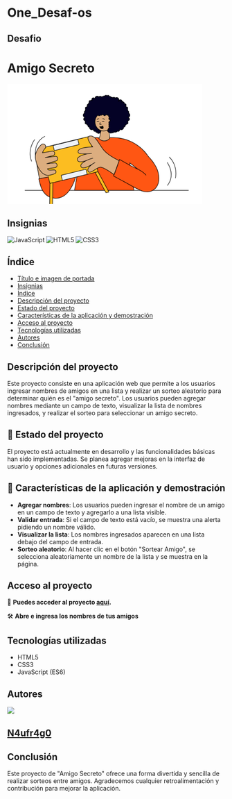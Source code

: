 # One_Desaf-os

## Desafio 
# Amigo Secreto
![Portada](challenge-amigo-secreto_esp-main/assets/amigo-secreto.png)

## Insignias
![JavaScript](https://img.shields.io/badge/JavaScript-ES6-blue)
![HTML5](https://img.shields.io/badge/HTML5-orange)
![CSS3](https://img.shields.io/badge/CSS3-blue)

## Índice
- [Título e imagen de portada](#desafio)
- [Insignias](#insignias)
- [Índice](#índice)
- [Descripción del proyecto](#descripción-del-proyecto)
- [Estado del proyecto](#🔨estado-del-proyecto)
- [Características de la aplicación y demostración](#características-de-la-aplicación-y-demostración)
- [Acceso al proyecto](#acceso-proyecto)
- [Tecnologías utilizadas](#tecnologías-utilizadas)
- [Autores](#autores)
- [Conclusión](#conclusión)

## Descripción del proyecto
Este proyecto consiste en una aplicación web que permite a los usuarios ingresar nombres de amigos en una lista y realizar un sorteo aleatorio para determinar quién es el "amigo secreto". Los usuarios pueden agregar nombres mediante un campo de texto, visualizar la lista de nombres ingresados, y realizar el sorteo para seleccionar un amigo secreto.

## 🚧 Estado del proyecto
El proyecto está actualmente en desarrollo y las funcionalidades básicas han sido implementadas. Se planea agregar mejoras en la interfaz de usuario y opciones adicionales en futuras versiones.

## 🔨 Características de la aplicación y demostración
- **Agregar nombres**: Los usuarios pueden ingresar el nombre de un amigo en un campo de texto y agregarlo a una lista visible.
- **Validar entrada**: Si el campo de texto está vacío, se muestra una alerta pidiendo un nombre válido.
- **Visualizar la lista**: Los nombres ingresados aparecen en una lista debajo del campo de entrada.
- **Sorteo aleatorio**: Al hacer clic en el botón "Sortear Amigo", se selecciona aleatoriamente un nombre de la lista y se muestra en la página.

## Acceso al proyecto
📁 **Puedes acceder al proyecto [aquí](https://n4ufr4g0.github.io/One_Desaf-os/challenge-amigo-secreto_esp-main/).**

🛠️ **Abre e ingresa los nombres de tus amigos**

## Tecnologías utilizadas
- HTML5
- CSS3
- JavaScript (ES6)

## Autores
[<img src="https://avatars.githubusercontent.com/u/107274595?v=4" width=115><br><h2>N4ufr4g0</h2>](https://github.com/N4ufr4g0)


## Conclusión
Este proyecto de "Amigo Secreto" ofrece una forma divertida y sencilla de realizar sorteos entre amigos. Agradecemos cualquier retroalimentación y contribución para mejorar la aplicación.
